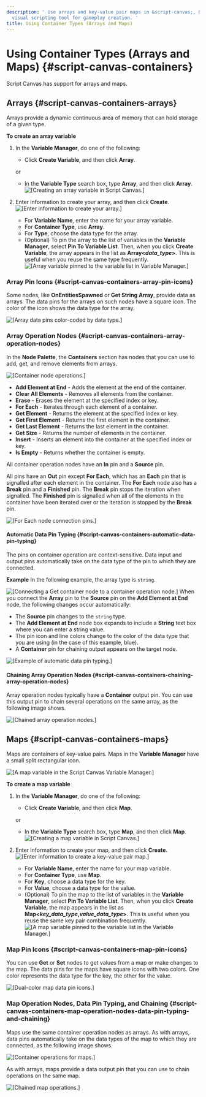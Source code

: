 ```yaml
---
description: ' Use arrays and key-value pair maps in &script-canvas;, &ALYlong;''s
  visual scripting tool for gameplay creation. '
title: Using Container Types (Arrays and Maps)
---
```

# Using Container Types \(Arrays and Maps\) {#script-canvas-containers}

Script Canvas has support for arrays and maps\.

## Arrays {#script-canvas-containers-arrays}

Arrays provide a dynamic continuous area of memory that can hold storage of a given type\.

**To create an array variable**

1. In the **Variable Manager**, do one of the following:
   + Click **Create Variable**, and then click **Array**\.

   or
   + In the **Variable Type** search box, type **Array**, and then click **Array**\.
![\[Creating an array variable in Script Canvas.\]](/images/userguide/scripting/script-canvas/script-canvas-containers-1.png)

1. Enter information to create your array, and then click **Create**\.
![\[Enter information to create your array.\]](/images/shared/shared-script-canvas-containers-2.png)
   + For **Variable Name**, enter the name for your array variable\.
   + For **Container Type**, use **Array**\.
   + For **Type**, choose the data type for the array\.
   + \(Optional\) To pin the array to the list of variables in the **Variable Manager**, select **Pin To Variable List**\. Then, when you click **Create Variable**, the array appears in the list as **Array<*data\_type*>**\. This is useful when you reuse the same type frequently\.
![\[Array variable pinned to the variable list in Variable Manager.\]](/images/userguide/scripting/script-canvas/script-canvas-containers-3.png)

### Array Pin Icons {#script-canvas-containers-array-pin-icons}

Some nodes, like **OnEntitiesSpawned** or **Get String Array**, provide data as arrays\. The data pins for the arrays on such nodes have a square icon\. The color of the icon shows the data type for the array\.

![\[Array data pins color-coded by data type.\]](/images/userguide/scripting/script-canvas/script-canvas-containers-4.png)

### Array Operation Nodes {#script-canvas-containers-array-operation-nodes}

In the **Node Palette**, the **Containers** section has nodes that you can use to add, get, and remove elements from arrays\.

![\[Container node operations.\]](/images/userguide/scripting/script-canvas/script-canvas-containers-5.png)
+ **Add Element at End** - Adds the element at the end of the container\.
+ **Clear All Elements** - Removes all elements from the container\.
+ **Erase** - Erases the element at the specified index or key\.
+ **For Each** - Iterates through each element of a container\.
+ **Get Element** - Returns the element at the specified index or key\.
+ **Get First Element** - Returns the first element in the container\.
+ **Get Last Element** - Returns the last element in the container\.
+ **Get Size** - Returns the number of elements in the container\.
+ **Insert** - Inserts an element into the container at the specified index or key\.
+ **Is Empty** - Returns whether the container is empty\.

All container operation nodes have an **In** pin and a **Source** pin\.

All pins have an **Out** pin except **For Each**, which has an **Each** pin that is signalled after each element in the container\. The **For Each** node also has a **Break** pin and a **Finished** pin\. The **Break** pin stops the iteration when signalled\. The **Finished** pin is signalled when all of the elements in the container have been iterated over or the iteration is stopped by the **Break** pin\.

![\[For Each node connection pins.\]](/images/userguide/scripting/script-canvas/script-canvas-containers-6.png)

#### Automatic Data Pin Typing {#script-canvas-containers-automatic-data-pin-typing}

The pins on container operation are context\-sensitive\. Data input and output pins automatically take on the data type of the pin to which they are connected\.

**Example**
In the following example, the array type is `string`\.

![\[Connecting a Get container node to a container operation node.\]](/images/userguide/scripting/script-canvas/script-canvas-containers-7.png)
When you connect the **Array<String>** pin to the **Source** pin on the **Add Element at End** node, the following changes occur automatically:
+ The **Source** pin changes to the `string` type\.
+ The **Add Element at End** node box expands to include a **String** text box where you can enter a string value\.
+ The pin icon and line colors change to the color of the data type that you are using \(in the case of this example, blue\)\.
+ A **Container** pin for chaining output appears on the target node\.

![\[Example of automatic data pin typing.\]](/images/userguide/scripting/script-canvas/script-canvas-containers-8.png)

#### Chaining Array Operation Nodes {#script-canvas-containers-chaining-array-operation-nodes}

Array operation nodes typically have a **Container** output pin\. You can use this output pin to chain several operations on the same array, as the following image shows\.

![\[Chained array operation nodes.\]](/images/userguide/scripting/script-canvas/script-canvas-containers-9.png)

## Maps {#script-canvas-containers-maps}

Maps are containers of key\-value pairs\. Maps in the **Variable Manager** have a small split rectangular icon\.

![\[A map variable in the Script Canvas Variable Manager.\]](/images/userguide/scripting/script-canvas/script-canvas-containers-10.png)

**To create a map variable**

1. In the **Variable Manager**, do one of the following:
   + Click **Create Variable**, and then click **Map**\.

   or
   + In the **Variable Type** search box, type **Map**, and then click **Map**\.
![\[Creating a map variable in Script Canvas.\]](/images/userguide/scripting/script-canvas/script-canvas-containers-11.png)

1. Enter information to create your map, and then click **Create**\.
![\[Enter information to create a key-value pair map.\]](/images/shared/shared-script-canvas-containers-12.png)
   + For **Variable Name**, enter the name for your map variable\.
   + For **Container Type**, use **Map**\.
   + For **Key**, choose a data type for the key\.
   + For **Value**, choose a data type for the value\.
   + \(Optional\) To pin the map to the list of variables in the **Variable Manager**, select **Pin To Variable List**\. Then, when you click **Create Variable**, the map appears in the list as **Map<*key\_data\_type*,*value\_data\_type*>**\. This is useful when you reuse the same key pair combination frequently\.
![\[A map variable pinned to the variable list in the Variable Manager.\]](/images/userguide/scripting/script-canvas/script-canvas-containers-13.png)

### Map Pin Icons {#script-canvas-containers-map-pin-icons}

You can use **Get** or **Set** nodes to get values from a map or make changes to the map\. The data pins for the maps have square icons with two colors\. One color represents the data type for the key, the other for the value\.

![\[Dual-color map data pin icons.\]](/images/userguide/scripting/script-canvas/script-canvas-containers-14.png)

### Map Operation Nodes, Data Pin Typing, and Chaining {#script-canvas-containers-map-operation-nodes-data-pin-typing-and-chaining}

Maps use the same container operation nodes as arrays\. As with arrays, data pins automatically take on the data types of the map to which they are connected, as the following image shows\.

![\[Container operations for maps.\]](/images/userguide/scripting/script-canvas/script-canvas-containers-15.png)

As with arrays, maps provide a data output pin that you can use to chain operations on the same map\.

![\[Chained map operations.\]](/images/userguide/scripting/script-canvas/script-canvas-containers-16.png)